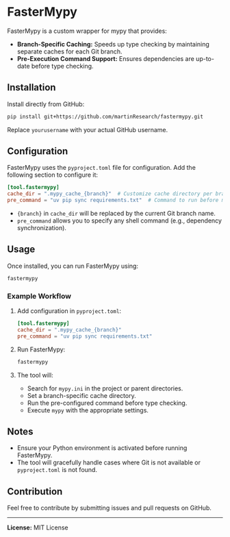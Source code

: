# FasterMypy

FasterMypy is a custom wrapper for mypy that provides:

- **Branch-Specific Caching:** Speeds up type checking by maintaining separate caches for each Git branch.
- **Pre-Execution Command Support:** Ensures dependencies are up-to-date before type checking.

## Installation

Install directly from GitHub:

```bash
pip install git+https://github.com/martinResearch/fastermypy.git
```

Replace `yourusername` with your actual GitHub username.

## Configuration

FasterMypy uses the `pyproject.toml` file for configuration. Add the following section to configure it:

```toml
[tool.fastermypy]
cache_dir = ".mypy_cache_{branch}"  # Customize cache directory per branch
pre_command = "uv pip sync requirements.txt"  # Command to run before mypy
```

- `{branch}` in `cache_dir` will be replaced by the current Git branch name.
- `pre_command` allows you to specify any shell command (e.g., dependency synchronization).

## Usage

Once installed, you can run FasterMypy using:

```bash
fastermypy
```

### Example Workflow

1. Add configuration in `pyproject.toml`:

   ```toml
   [tool.fastermypy]
   cache_dir = ".mypy_cache_{branch}"
   pre_command = "uv pip sync requirements.txt"
   ```

2. Run FasterMypy:

   ```bash
   fastermypy
   ```

3. The tool will:
   - Search for `mypy.ini` in the project or parent directories.
   - Set a branch-specific cache directory.
   - Run the pre-configured command before type checking.
   - Execute `mypy` with the appropriate settings.

## Notes

- Ensure your Python environment is activated before running FasterMypy.
- The tool will gracefully handle cases where Git is not available or `pyproject.toml` is not found.

## Contribution

Feel free to contribute by submitting issues and pull requests on GitHub.

---

**License:** MIT License
